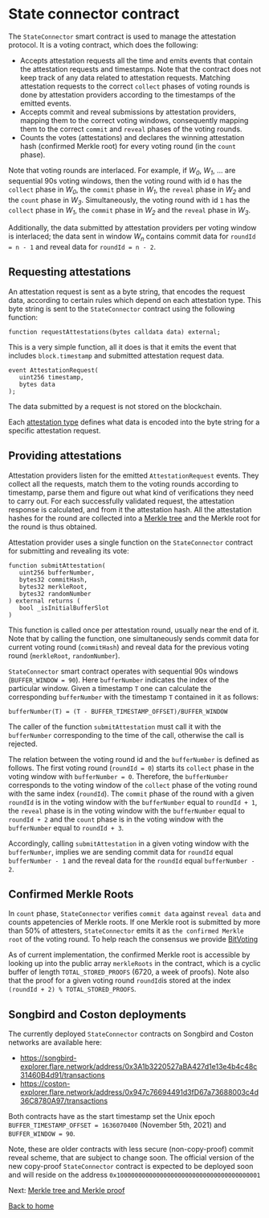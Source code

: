 # State connector contract

The `StateConnector` smart contract is used to manage the attestation protocol. It is a voting contract, which does the following:

- Accepts attestation requests all the time and emits events that contain the attestation requests and timestamps. Note that the contract does not keep track of any data related to attestation requests. Matching attestation requests to the correct `collect` phases of voting rounds is done by attestation providers according to the timestamps of the emitted events.
- Accepts commit and reveal submissions by attestation providers, mapping them to the correct voting windows, consequently mapping them to the correct `commit` and `reveal` phases of the voting rounds.
- Counts the votes (attestations) and declares the winning attestation hash (confirmed Merkle root) for every voting round (in the `count` phase).

Note that voting rounds are interlaced. For example, if _W<sub>0</sub>_, _W<sub>1</sub>_, ... are sequential 90s voting windows, then the voting round with id `0` has the `collect` phase in _W<sub>0</sub>_, the `commit` phase in _W<sub>1</sub>_, the `reveal` phase in _W<sub>2</sub>_ and the `count` phase in _W<sub>3</sub>_. Simultaneously, the voting round with id `1` has the `collect` phase in _W<sub>1</sub>_, the `commit` phase in _W<sub>2</sub>_ and the `reveal` phase in _W<sub>3</sub>_.

Additionally, the data submitted by attestation providers per voting window is interlaced; the data sent in window _W<sub>n</sub>_ contains commit data for `roundId = n - 1` and reveal data for `roundId = n - 2`.

## Requesting attestations

An attestation request is sent as a byte string, that encodes the request data, according to certain rules which depend on each attestation type. This byte string is sent to the `StateConnector` contract using the following function:

```solidity
function requestAttestations(bytes calldata data) external;
```

This is a very simple function, all it does is that it emits the event that includes `block.timestamp` and submitted attestation request data.

```solidity
event AttestationRequest(
   uint256 timestamp,
   bytes data
);
```

The data submitted by a request is not stored on the blockchain.

Each [attestation type](../attestation-types/attestation-types.md) defines what data is encoded into the byte string for a specific attestation request.

## Providing attestations

Attestation providers listen for the emitted `AttestationRequest` events. They collect all the requests, match them to the voting rounds according to timestamp, parse them and figure out what kind of verifications they need to carry out. For each successfully validated request, the attestation response is calculated, and from it the attestation hash. All the attestation hashes for the round are collected into a [Merkle tree](./merkle-tree.md) and the Merkle root for the round is thus obtained.

Attestation provider uses a single function on the `StateConnector` contract for submitting and revealing its vote:

```solidity
function submitAttestation(
   uint256 bufferNumber,
   bytes32 commitHash,
   bytes32 merkleRoot,
   bytes32 randomNumber
) external returns (
   bool _isInitialBufferSlot
)
```

This function is called once per attestation round, usually near the end of it. Note that by calling the function, one simultaneously sends commit data for current voting round (`commitHash`) and reveal data for the previous voting round (`merkleRoot`, `randomNumber`).

`StateConnector` smart contract operates with sequential 90s windows (`BUFFER_WINDOW = 90`). Here `bufferNumber` indicates the index of the particular window. Given a timestamp `T` one can calculate the corresponding `bufferNumber` with the timestamp `T` contained in it as follows:

```solidity
bufferNumber(T) = (T - BUFFER_TIMESTAMP_OFFSET)/BUFFER_WINDOW
```

The caller of the function `submitAttestation` must call it with the `bufferNumber` corresponding to the time of the call, otherwise the call is rejected.

The relation between the voting round id and the `bufferNumber` is defined as follows. The first voting round (`roundId = 0`) starts its `collect` phase in the voting window with `bufferNumber = 0`. Therefore, the `bufferNumber` corresponds to the voting window of the `collect` phase of the voting round with the same index (`roundId`). The `commit` phase of the round with a given `roundId` is in the voting window with the `bufferNumber` equal to `roundId + 1`, the `reveal` phase is in the voting window with the `bufferNumber` equal to `roundId + 2` and the `count` phase is in the voting window with the `bufferNumber` equal to `roundId + 3`.

Accordingly, calling `submitAttestation` in a given voting window with the `bufferNumber`, implies we are sending commit data for `roundId` equal `bufferNumber - 1` and the reveal data for the `roundId` equal `bufferNumber - 2`.

## Confirmed Merkle Roots

In `count` phase, `StateConnector` verifies `commit data` against `reveal data` and counts appetencies of Merkle roots. If one Merkle root is submitted by more than 50% of attesters, `StateConnector` emits it as `the confirmed Merkle root` of the voting round. To help reach the consensus we provide [BitVoting](./bit-voting.md)

As of current implementation, the confirmed Merkle root is accessible by looking up into the public array `merkleRoots` in the contract, which is a cyclic buffer of length `TOTAL_STORED_PROOFS` (6720, a week of proofs). Note also that the proof for a given voting round `roundId`is stored at the index `(roundId + 2) % TOTAL_STORED_PROOFS`.

## Songbird and Coston deployments

The currently deployed `StateConnector` contracts on Songbird and Coston networks are available here:

- https://songbird-explorer.flare.network/address/0x3A1b3220527aBA427d1e13e4b4c48c31460B4d91/transactions
- https://coston-explorer.flare.network/address/0x947c76694491d3fD67a73688003c4d36C8780A97/transactions

Both contracts have as the start timestamp set the Unix epoch `BUFFER_TIMESTAMP_OFFSET = 1636070400` (November 5th, 2021) and `BUFFER_WINDOW = 90`.

Note, these are older contracts with less secure (non-copy-proof) commit reveal scheme, that are subject to change soon. The official version of the new copy-proof `StateConnector` contract is expected to be deployed soon and will reside on the address `0x1000000000000000000000000000000000000001`

Next: [Merkle tree and Merkle proof](./merkle-tree.md)

[Back to home](../README.md)
